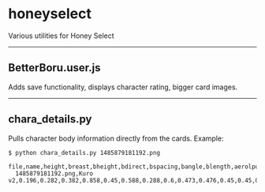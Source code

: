 # honeyselect
Various utilities for Honey Select

---
BetterBoru.user.js
---

Adds save functionality, displays character rating, bigger card images.

---
chara_details.py
---

Pulls character body information directly from the cards. Example:

    $ python chara_details.py 1485879181192.png
      file,name,height,breast,bheight,bdirect,bspacing,bangle,blength,aerolpuff,nipwid,head,neckwid,neckthik,thorwid,thorthik,cheswid,chesthik,waistwid,waistthik,waistheight,pelviswid,pelvisthik,hipswidth,hipsthik,butt,buttang,thighs,legs,calves,ankles,should,uparm,lowarm,areolasize,bsoft,bweight
      1485879181192.png,Kuro v2,0.196,0.282,0.382,0.858,0.45,0.588,0.288,0.6,0.473,0.476,0.45,0.45,0.344,0.45,0.255,0.299,0.469,0.154,0.745,0.205,0.005,0.383,0.0,0.419,0.723,0.27,0.0,0.102,0.206,0.12,0.156,0.178,0.736,0.504,0.5
